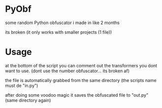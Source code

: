 # PyObf
some random Python obfuscator i made in like 2 months

its broken (it only works with smaller projects (1 file))

# Usage

at the bottom of the script you can comment out the transformers you dont want to use. (dont use the number obfuscator... its broken af)

the file is automatically grabbed from the same directory (the scripts name must de "in.py")

after doing some voodoo magic it saves the obfuscated file to "out.py" (same directory again)
